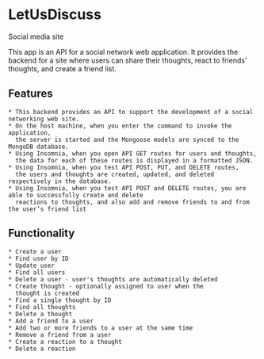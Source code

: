 # LetUsDiscuss
Social media site

This app is an API for a social network web application.  It provides the backend for a site where users
can share their thoughts, react to friends’ thoughts, and create a friend list. 

## Features
```
* This backend provides an API to support the development of a social networking web site.
* On the host machine, when you enter the command to invoke the application,
  the server is started and the Mongoose models are synced to the MongoDB database.
* Using Insomnia, when you open API GET routes for users and thoughts,
  the data for each of these routes is displayed in a formatted JSON.
* Using Insomnia, when you test API POST, PUT, and DELETE routes,
  the users and thoughts are created, updated, and deleted respectively in the database.
* Using Insomnia, when you test API POST and DELETE routes, you are able to successfully create and delete
  reactions to thoughts, and also add and remove friends to and from the user’s friend list
```
## Functionality
```
* Create a user
* Find user by ID
* Update user
* Find all users
* Delete a user - user's thoughts are automatically deleted
* Create thought - optionally assigned to user when the
  thought is created
* Find a single thought by ID
* Find all thoughts
* Delete a thought
* Add a friend to a user
* Add two or more friends to a user at the same time
* Remove a friend from a user
* Create a reaction to a thought
* Delete a reaction
```

